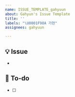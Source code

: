```yaml
---
name: ISSUE_TEMPLATE_gahyuun
about: Gahyun's Issue Template
title: ''
labels: "\U0001F98A 가현"
assignees: gahyuun

---
```


## 💡 Issue
<!-- 이슈에 대해 간략하게 설명해 주세요 -->
- 

## 📝 To-do
<!-- 진행할 작업에 대해 적어주세요 -->
<!--
- [ ] 도메인 모델(Entity) 정의
- [ ] DTO, Mapper 정의
- [ ] Controller 엔드포인트 작성
- [ ] Service 비즈니스 로직 구현
- [ ] Repository 생성 및 JPA 메서드 작성
- [ ] 성공 응답 및 예외 처리
- [ ] Swagger 테스트
- [ ] 테스트 코드 작성
-->
- [ ]